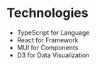 # Technologies

- TypeScript for Language
- React for Framework
- MUI for Components
- D3 for Data Visualization
 